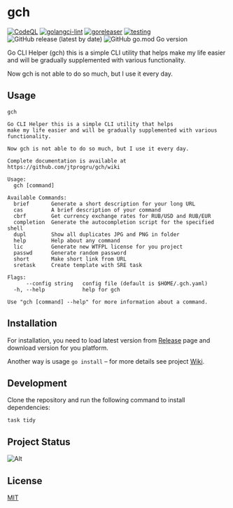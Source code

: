 # gch

[![CodeQL](https://github.com/jtprogru/gch/actions/workflows/github-code-scanning/codeql/badge.svg)](https://github.com/jtprogru/gch/actions/workflows/github-code-scanning/codeql)
[![golangci-lint](https://github.com/jtprogru/gch/actions/workflows/lint.yaml/badge.svg)](https://github.com/jtprogru/gch/actions/workflows/lint.yaml)
[![goreleaser](https://github.com/jtprogru/gch/actions/workflows/goreleaser.yaml/badge.svg)](https://github.com/jtprogru/gch/actions/workflows/goreleaser.yaml)
[![testing](https://github.com/jtprogru/gch/actions/workflows/tests.yaml/badge.svg)](https://github.com/jtprogru/gch/actions/workflows/tests.yaml)
![GitHub release (latest by date)](https://img.shields.io/github/v/release/jtprogru/gch)
![GitHub go.mod Go version](https://img.shields.io/github/go-mod/go-version/jtprogru/gch)

Go CLI Helper (gch) this is a simple CLI utility that helps make my life easier and will be gradually supplemented with various functionality.

Now gch is not able to do so much, but I use it every day.

## Usage

```shell
gch

Go CLI Helper this is a simple CLI utility that helps
make my life easier and will be gradually supplemented with various functionality.

Now gch is not able to do so much, but I use it every day.

Complete documentation is available at https://github.com/jtprogru/gch/wiki

Usage:
  gch [command]

Available Commands:
  brief       Generate a short description for your long URL
  cas         A brief description of your command
  cbrf        Get currency exchange rates for RUB/USD and RUB/EUR
  completion  Generate the autocompletion script for the specified shell
  dupl        Show all duplicates JPG and PNG in folder
  help        Help about any command
  lic         Generate new WTFPL license for you project
  passwd      Generate random password
  short       Make short link from URL
  sretask     Create template with SRE task

Flags:
      --config string   config file (default is $HOME/.gch.yaml)
  -h, --help            help for gch

Use "gch [command] --help" for more information about a command.
```

## Installation

For installation, you need to load latest version from [Release](https://github.com/jtprogru/gch/releases) page and download version for you platform.

Another way is usage `go install` – for more details see project [Wiki](https://github.com/jtprogru/gch/wiki#installation).

## Development

Clone the repository and run the following command to install dependencies:

```shell
task tidy
```

## Project Status

![Alt](https://repobeats.axiom.co/api/embed/90f398a2bc0fb93e055987ed40743d2f318e2ebc.svg "Repobeats analytics image")

## License

[MIT](LICENSE)
